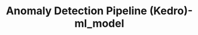 ---
schema: default
title: Anomaly Detection Pipeline (Kedro)-ml_model
organization: ResponsibleAIML
notes: type = kedro_mlflow.io.artifacts.mlflow_artifact_dataset.PickleDataset.MlflowPickleDataset
resources:
  - name: Anomaly Detection Pipeline (Kedro)-ml_model
    url: 'https://github.com/ResponsibleAIML/django-kedro/tree/main/kedro-projects/anomaly-detection-pipeline-kedro/data/06_models/ml_model.pkl'
    format: pkl
category:
  - 06-models
maintainer: 
maintainer_email: 
project:
  - Anomaly Detection Pipeline (Kedro)
preview: |
  
---
